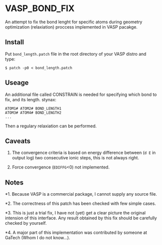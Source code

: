# VASP_BOND_FIX
An attempt to fix the bond lenght for specific atoms during geometry optimization (relaxiation) proccess implemented in VASP pacakge.

## Install
Put `bond_length.patch` file in the root directory of your VASP distro and type:
```
$ patch -p0 < bond_length.patch
```

## Useage
An additional file called CONSTRAIN is needed for specifying which bond to fix, and its length.
stynax:
```
ATOM1# ATOM2# BOND_LENGTH1
ATOM3# ATOM4# BOND_LENGTH2
...
```
Then a regulary relaxiation can be performed. 

## Caveats

1. The convergence criteria is based on energy difference between (`d E` in output log) two consecutive ionic steps, this is not always right.

2. Force convergence (`EDIFFG`<0) not implemented.

## Notes

*1. Because VASP is a commercial package, I cannot supply any source file.

*2. The correctness of this patch has been checked with few simple cases.

*3. This is just a trial fix, I have not (yet) get a clear picture the original intension of this interface. Any result obtained by this fix should be carefully checked by yourself.

*4. A major part of this implementation was contributed by someone at GaTech (Whom I do not know...).
